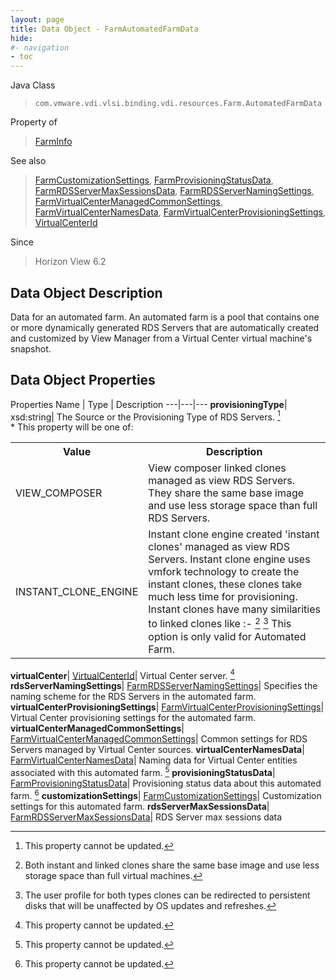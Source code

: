 ```yaml
---
layout: page
title: Data Object - FarmAutomatedFarmData
hide:
#- navigation
- toc
---
```






Java Class
> `com.vmware.vdi.vlsi.binding.vdi.resources.Farm.AutomatedFarmData`

Property of
> [FarmInfo](vdi.resources.Farm.FarmInfo.md#field_detail)

See also
> [FarmCustomizationSettings](vdi.resources.Farm.CustomizationSettings.md), [FarmProvisioningStatusData](vdi.resources.Farm.ProvisioningStatusData.md), [FarmRDSServerMaxSessionsData](vdi.resources.Farm.RDSServerMaxSessionsData.md), [FarmRDSServerNamingSettings](vdi.resources.Farm.RDSServerNamingSettings.md), [FarmVirtualCenterManagedCommonSettings](vdi.resources.Farm.VirtualCenterManagedCommonSettings.md), [FarmVirtualCenterNamesData](vdi.resources.Farm.VirtualCenterNamesData.md), [FarmVirtualCenterProvisioningSettings](vdi.resources.Farm.VirtualCenterProvisioningSettings.md), [VirtualCenterId](vdi.entity.VirtualCenterId.md)

Since
> Horizon View 6.2


## Data Object Description

Data for an automated farm. An automated farm is a pool that contains one or more dynamically generated RDS Servers that are automatically created and customized by View Manager from a Virtual Center virtual machine's snapshot.

## Data Object Properties
Properties
Name |  Type |  Description
---|---|---
**provisioningType**|  xsd:string|  The Source or the Provisioning Type of RDS Servers. [^2] <br>* This property will be one of:<br><table><tr><th>Value</th><th>Description</th></tr><tr><td>VIEW_COMPOSER</td><td>View composer linked clones managed as view RDS Servers. They share the same base image and use less storage space than full RDS Servers.</td></tr><tr><td>INSTANT_CLONE_ENGINE</td><td>Instant clone engine created 'instant clones' managed as view RDS Servers. Instant clone engine uses vmfork technology to create the instant clones, these clones take much less time for provisioning. Instant clones have many similarities to linked clones like :- [^109] [^110] This option is only valid for Automated Farm.</td></tr></table>
**virtualCenter**| [VirtualCenterId](vdi.entity.VirtualCenterId.md)|  Virtual Center server. [^2]
**rdsServerNamingSettings**| [FarmRDSServerNamingSettings](vdi.resources.Farm.RDSServerNamingSettings.md)|  Specifies the naming scheme for the RDS Servers in the automated farm.
**virtualCenterProvisioningSettings**| [FarmVirtualCenterProvisioningSettings](vdi.resources.Farm.VirtualCenterProvisioningSettings.md)|  Virtual Center provisioning settings for the automated farm.
**virtualCenterManagedCommonSettings**| [FarmVirtualCenterManagedCommonSettings](vdi.resources.Farm.VirtualCenterManagedCommonSettings.md)|  Common settings for RDS Servers managed by Virtual Center sources.
**virtualCenterNamesData**| [FarmVirtualCenterNamesData](vdi.resources.Farm.VirtualCenterNamesData.md)|  Naming data for Virtual Center entities associated with this automated farm. [^2]
**provisioningStatusData**| [FarmProvisioningStatusData](vdi.resources.Farm.ProvisioningStatusData.md)|  Provisioning status data about this automated farm. [^2]
**customizationSettings**| [FarmCustomizationSettings](vdi.resources.Farm.CustomizationSettings.md)|  Customization settings for this automated farm.
**rdsServerMaxSessionsData**| [FarmRDSServerMaxSessionsData](vdi.resources.Farm.RDSServerMaxSessionsData.md)|  RDS Server max sessions data
 


 


[^2]: This property cannot be updated.
[^109]: Both instant and linked clones share the same base image and use less storage space than full virtual machines.
[^110]: The user profile for both types clones can be redirected to persistent disks that will be unaffected by OS updates and refreshes.